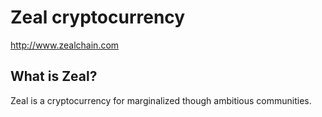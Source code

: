 Zeal cryptocurrency
================================

http://www.zealchain.com

What is Zeal?
----------------

Zeal is a cryptocurrency for marginalized though ambitious communities.
